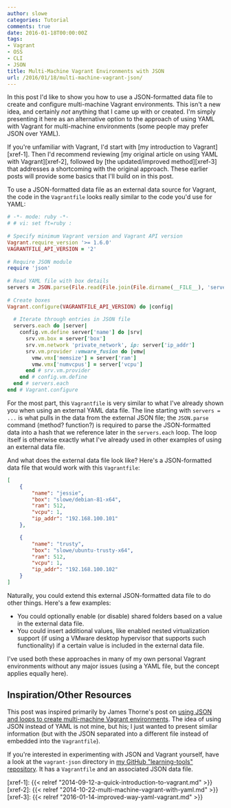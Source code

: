 ```yaml
---
author: slowe
categories: Tutorial
comments: true
date: 2016-01-18T00:00:00Z
tags:
- Vagrant
- OSS
- CLI
- JSON
title: Multi-Machine Vagrant Environments with JSON
url: /2016/01/18/multi-machine-vagrant-json/
---
```


In this post I'd like to show you how to use a JSON-formatted data file to create and configure multi-machine Vagrant environments. This isn't a new idea, and certainly _not_ anything that I came up with or created. I'm simply presenting it here as an alternative option to the approach of using YAML with Vagrant for multi-machine environments (some people may prefer JSON over YAML).

If you're unfamiliar with Vagrant, I'd start with [my introduction to Vagrant][xref-1]. Then I'd recommend reviewing [my original article on using YAML with Vagrant][xref-2], followed by [the updated/improved method][xref-3] that addresses a shortcoming with the original approach. These earlier posts will provide some basics that I'll build on in this post.

To use a JSON-formatted data file as an external data source for Vagrant, the code in the `Vagrantfile` looks really similar to the code you'd use for YAML:

``` ruby
# -*- mode: ruby -*-
# # vi: set ft=ruby :
 
# Specify minimum Vagrant version and Vagrant API version
Vagrant.require_version '>= 1.6.0'
VAGRANTFILE_API_VERSION = '2'
 
# Require JSON module
require 'json'
 
# Read YAML file with box details
servers = JSON.parse(File.read(File.join(File.dirname(__FILE__), 'servers.json')))
 
# Create boxes
Vagrant.configure(VAGRANTFILE_API_VERSION) do |config|
 
  # Iterate through entries in JSON file
  servers.each do |server|
    config.vm.define server['name'] do |srv|
      srv.vm.box = server['box']
      srv.vm.network 'private_network', ip: server['ip_addr']
      srv.vm.provider :vmware_fusion do |vmw|
        vmw.vmx['memsize'] = server['ram']
        vmw.vmx['numvcpus'] = server['vcpu']
      end # srv.vm.provider
    end # config.vm.define
  end # servers.each
end # Vagrant.configure
```

For the most part, this `Vagrantfile` is very similar to what I've already shown you when using an external YAML data file. The line starting with `servers = ...` is what pulls in the data from the external JSON file; the `JSON.parse` command (method? function?) is required to parse the JSON-formatted data into a hash that we reference later in the `servers.each` loop. The loop itself is otherwise exactly what I've already used in other examples of using an external data file.

And what does the external data file look like? Here's a JSON-formatted data file that would work with this `Vagrantfile`:

``` json
[
    {
        "name": "jessie",
        "box": "slowe/debian-81-x64",
        "ram": 512,
        "vcpu": 1,
        "ip_addr": "192.168.100.101"
    },

    {
        "name": "trusty",
        "box": "slowe/ubuntu-trusty-x64",
        "ram": 512,
        "vcpu": 1,
        "ip_addr": "192.168.100.102"
    }
]
```

Naturally, you could extend this external JSON-formatted data file to do other things. Here's a few examples:

* You could optionally enable (or disable) shared folders based on a value in the external data file.
* You could insert additional values, like enabled nested virtualization support (if using a VMware desktop hypervisor that supports such functionality) if a certain value is included in the external data file.

I've used both these approaches in many of my own personal Vagrant environments without any major issues (using a YAML file, but the concept applies equally here).

## Inspiration/Other Resources

This post was inspired primarily by James Thorne's post on [using JSON and loops to create multi-machine Vagrant environments][link-1]. The idea of using JSON instead of YAML is not mine, but his; I just wanted to present similar information (but with the JSON separated into a different file instead of embedded into the `Vagrantfile`).

If you're interested in experimenting with JSON and Vagrant yourself, have a look at the `vagrant-json` directory in [my GitHub "learning-tools" repository][link-2]. It has a `Vagrantfile` and an associated JSON data file.



[link-1]: http://thornelabs.net/2014/11/13/multi-machine-vagrantfile-with-shorter-cleaner-syntax-using-json-and-loops.html
[link-2]: https://github.com/lowescott/learning-tools
[xref-1]: {{< relref "2014-09-12-a-quick-introduction-to-vagrant.md" >}}
[xref-2]: {{< relref "2014-10-22-multi-machine-vagrant-with-yaml.md" >}}
[xref-3]: {{< relref "2016-01-14-improved-way-yaml-vagrant.md" >}}
